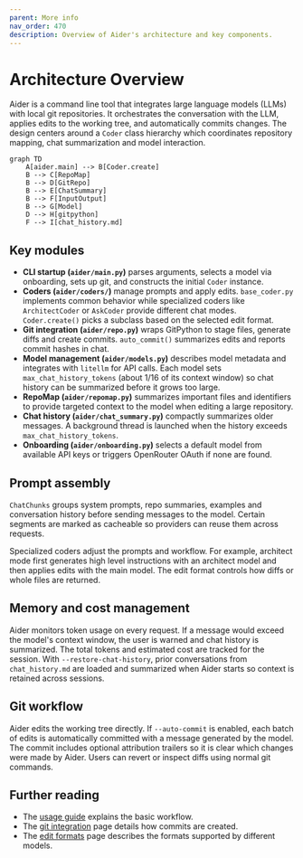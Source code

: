 ```yaml
---
parent: More info
nav_order: 470
description: Overview of Aider's architecture and key components.
---
```


# Architecture Overview

Aider is a command line tool that integrates large language models (LLMs) with local git repositories. It orchestrates the conversation with the LLM, applies edits to the working tree, and automatically commits changes. The design centers around a `Coder` class hierarchy which coordinates repository mapping, chat summarization and model interaction.

```mermaid
graph TD
    A[aider.main] --> B[Coder.create]
    B --> C[RepoMap]
    B --> D[GitRepo]
    B --> E[ChatSummary]
    B --> F[InputOutput]
    B --> G[Model]
    D --> H[gitpython]
    F --> I[chat_history.md]
```

## Key modules

- **CLI startup (`aider/main.py`)**
  parses arguments, selects a model via onboarding, sets up git, and constructs the initial `Coder` instance.
- **Coders (`aider/coders/`)**
  manage prompts and apply edits. `base_coder.py` implements common behavior while specialized coders like `ArchitectCoder` or `AskCoder` provide different chat modes. `Coder.create()` picks a subclass based on the selected edit format.
- **Git integration (`aider/repo.py`)**
  wraps GitPython to stage files, generate diffs and create commits. `auto_commit()` summarizes edits and reports commit hashes in chat.
- **Model management (`aider/models.py`)**
  describes model metadata and integrates with `litellm` for API calls. Each model sets `max_chat_history_tokens` (about 1/16 of its context window) so chat history can be summarized before it grows too large.
- **RepoMap (`aider/repomap.py`)**
  summarizes important files and identifiers to provide targeted context to the model when editing a large repository.
- **Chat history (`aider/chat_summary.py`)**
  compactly summarizes older messages. A background thread is launched when the history exceeds `max_chat_history_tokens`.
- **Onboarding (`aider/onboarding.py`)**
  selects a default model from available API keys or triggers OpenRouter OAuth if none are found.

## Prompt assembly

`ChatChunks` groups system prompts, repo summaries, examples and conversation history before sending messages to the model. Certain segments are marked as cacheable so providers can reuse them across requests.

Specialized coders adjust the prompts and workflow. For example, architect mode first generates high level instructions with an architect model and then applies edits with the main model. The edit format controls how diffs or whole files are returned.

## Memory and cost management

Aider monitors token usage on every request. If a message would exceed the model's context window, the user is warned and chat history is summarized. The total tokens and estimated cost are tracked for the session. With `--restore-chat-history`, prior conversations from `chat_history.md` are loaded and summarized when Aider starts so context is retained across sessions.

## Git workflow

Aider edits the working tree directly. If `--auto-commit` is enabled, each batch of edits is automatically committed with a message generated by the model. The commit includes optional attribution trailers so it is clear which changes were made by Aider. Users can revert or inspect diffs using normal git commands.

## Further reading

- The [usage guide](usage.html) explains the basic workflow.
- The [git integration](git.html) page details how commits are created.
- The [edit formats](more/edit-formats.html) page describes the formats supported by different models.
